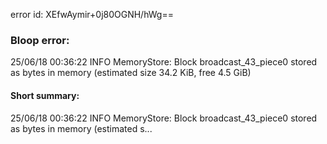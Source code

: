 error id: XEfwAymir+0j80OGNH/hWg==
### Bloop error:

25/06/18 00:36:22 INFO MemoryStore: Block broadcast_43_piece0 stored as bytes in memory (estimated size 34.2 KiB, free 4.5 GiB)
#### Short summary: 

25/06/18 00:36:22 INFO MemoryStore: Block broadcast_43_piece0 stored as bytes in memory (estimated s...